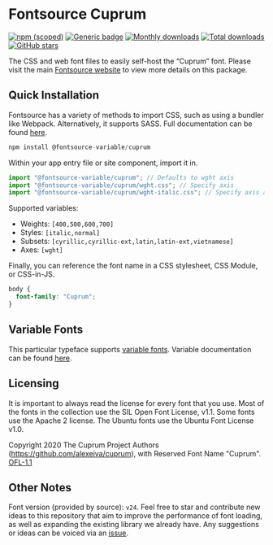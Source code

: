 # Fontsource Cuprum

[![npm (scoped)](https://img.shields.io/npm/v/@fontsource/cuprum?color=brightgreen)](https://www.npmjs.com/package/@fontsource/cuprum) [![Generic badge](https://img.shields.io/badge/fontsource-passing-brightgreen)](https://github.com/fontsource/fontsource) [![Monthly downloads](https://badgen.net/npm/dm/@fontsource/cuprum)](https://github.com/fontsource/fontsource) [![Total downloads](https://badgen.net/npm/dt/@fontsource/cuprum)](https://github.com/fontsource/fontsource) [![GitHub stars](https://img.shields.io/github/stars/fontsource/fontsource.svg?style=social&label=Star)](https://github.com/fontsource/fontsource/stargazers)

The CSS and web font files to easily self-host the “Cuprum” font. Please visit the main [Fontsource website](https://fontsource.org/fonts/cuprum) to view more details on this package.

## Quick Installation

Fontsource has a variety of methods to import CSS, such as using a bundler like Webpack. Alternatively, it supports SASS. Full documentation can be found [here](https://fontsource.org/docs/getting-started/introduction).

```javascript
npm install @fontsource-variable/cuprum
```

Within your app entry file or site component, import it in.

```javascript
import "@fontsource-variable/cuprum"; // Defaults to wght axis
import "@fontsource-variable/cuprum/wght.css"; // Specify axis
import "@fontsource-variable/cuprum/wght-italic.css"; // Specify axis and style

```

Supported variables:
- Weights: `[400,500,600,700]`
- Styles: `[italic,normal]`
- Subsets: `[cyrillic,cyrillic-ext,latin,latin-ext,vietnamese]`
- Axes: `[wght]`

Finally, you can reference the font name in a CSS stylesheet, CSS Module, or CSS-in-JS.

```css
body {
  font-family: "Cuprum";
}
```

## Variable Fonts

This particular typeface supports [variable fonts](https://developer.mozilla.org/en-US/docs/Web/CSS/CSS_Fonts/Variable_Fonts_Guide).
Variable documentation can be found [here](https://fontsource.org/docs/getting-started/variable).

## Licensing
It is important to always read the license for every font that you use.
Most of the fonts in the collection use the SIL Open Font License, v1.1. Some fonts use the Apache 2 license. The Ubuntu fonts use the Ubuntu Font License v1.0.

Copyright 2020 The Cuprum Project Authors (https://github.com/alexeiva/cuprum), with Reserved Font Name "Cuprum".
[OFL-1.1](http://scripts.sil.org/OFL)

## Other Notes
Font version (provided by source): `v24`.
Feel free to star and contribute new ideas to this repository that aim to improve the performance of font loading, as well as expanding the existing library we already have. Any suggestions or ideas can be voiced via an [issue](https://github.com/fontsource/fontsource/issues).